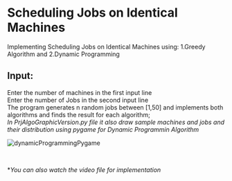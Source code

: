 # Scheduling Jobs on Identical Machines
Implementing Scheduling Jobs on Identical Machines using: 1.Greedy Algorithm and 2.Dynamic Programming

## Input:

Enter the number of machines in the first input line  
Enter the number of Jobs in the second input line  
The program generates n random jobs between [1,50] and implements both algorithms and finds the result for each algorithm;
<br />
*In PrjAlgoGraphicVersion.py file it also draw sample machines and jobs and their distribution using pygame for Dynamic Programmin Algorithm*
 
 
![dynamicProgrammingPygame](https://user-images.githubusercontent.com/45942833/122632558-b6a21e00-d0e8-11eb-90fe-4efa357b8908.jpg)
 
 
 
 
<br />

**You can also watch the video file for implementation*
